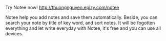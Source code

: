 Try Notee now! http://thuongnguyen.epizy.com/notee

Notee help you add notes and save them automatically. Beside, you can search your note by title of key word, and sort notes. It will be fogotten everything and let write everyday with Notee, it's free and you can use all devices.
